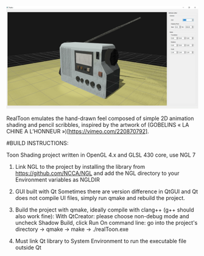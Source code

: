 
![alt text](https://github.com/HangNguyenRpd/RealToon/blob/main/images/Radio_executable.png?raw=true)

RealToon emulates the hand-drawn feel composed of simple 2D animation shading and pencil scribbles, inspired by the artwork of (GOBELINS « LA CHINE A L’HONNEUR »)[https://vimeo.com/220870792].

#BUILD INSTRUCTIONS:

Toon Shading project written in OpenGL 4.x and GLSL 430 core, use NGL 7

1. Link NGL to the project by installing the library from https://github.com/NCCA/NGL and add the NGL directory to your Environment variables as NGLDIR

2. GUI built with Qt
    Sometimes there are version difference in QtGUI and Qt does not compile UI files, simply run qmake and rebuild the project.

3. Build the project with qmake, ideally compile with clang++ (g++ should also work fine):
        With QtCreator: please choose non-debug mode and uncheck Shadow Build, click Run
        On command line: go into the project's directory
                            -> qmake
                            -> make
                            -> ./realToon.exe

4. Must link Qt library to System Environment to run the executable file outside Qt

